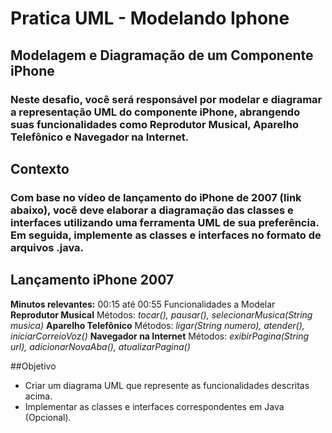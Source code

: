 # Pratica UML - Modelando Iphone

## Modelagem e Diagramação de um Componente iPhone
### Neste desafio, você será responsável por modelar e diagramar a representação UML do componente iPhone, abrangendo suas funcionalidades como Reprodutor Musical, Aparelho Telefônico e Navegador na Internet.

## Contexto
### Com base no vídeo de lançamento do iPhone de 2007 (link abaixo), você deve elaborar a diagramação das classes e interfaces utilizando uma ferramenta UML de sua preferência. Em seguida, implemente as classes e interfaces no formato de arquivos .java.

## Lançamento iPhone 2007

**Minutos relevantes:** 00:15 até 00:55
Funcionalidades a Modelar
**Reprodutor Musical**
Métodos: _tocar(), pausar(), selecionarMusica(String musica)_
**Aparelho Telefônico**
Métodos: _ligar(String numero), atender(), iniciarCorreioVoz()_
**Navegador na Internet**
Métodos: _exibirPagina(String url), adicionarNovaAba(), atualizarPagina()_

##Objetivo
- Criar um diagrama UML que represente as funcionalidades descritas acima.
- Implementar as classes e interfaces correspondentes em Java (Opcional).
